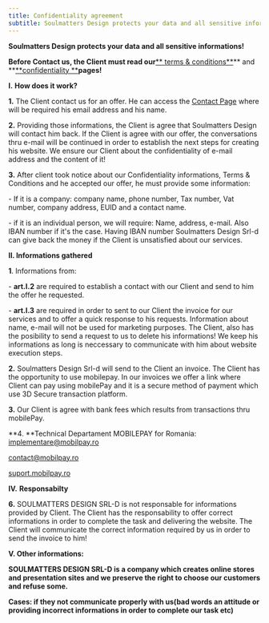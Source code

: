 ```yaml
---
title: Confidentiality agreement
subtitle: Soulmatters Design protects your data and all sensitive informations!
---
```

**Soulmatters Design protects your data and all sensitive informations!**

**Before Contact us, the Client must read our**[** terms & conditions**](https://sm-design.ro/terms)** and **[**confidentiality **](https://sm-design.ro/confidentiality-agreement)**pages!**

**I.** **How does it work?**

**1.** The Client contact us for an offer. He can access the [Contact Page](https://sm-design.ro/contact) where will be required his email address and his name.

**2.**  Providing those informations, the Client is agree that Soulmatters Design will contact him back. If the Client is agree with our offer, the conversations thru e-mail will be continued in order to establish the next steps for creating his website.  We ensure our Client about the confidentiality of e-mail address and the content of it!

**3.**  After client took notice about our Confidentiality informations, Terms & Conditions and he accepted our offer, he must provide some information:

\- If it is a company: company name, phone number, Tax number, Vat number, company address, EUID and a contact name.

\- if it is an individual person, we will require: Name, address, e-mail. Also IBAN number if it's the case. Having IBAN number Soulmatters Design Srl-d can give back the money if the Client is unsatisfied about our services.

**II. Informations gathered**

 **1**. Informations from:

\-  **art.I.2** are required to establish a contact with our Client and send to him the offer he requested.

\- **art.I.3** are required in order to sent to our Client the invoice for our services and to offer a quick response to his requests. Information about name, e-mail will not be used for marketing purposes. The Client, also has the posibility to send a request to us to delete his informations! We keep his informations as long is neccessary to communicate with him about website execution steps.

**2.** Soulmatters Design Srl-d will send to the Client an invoice. The Client has the opportunity to use mobilepay. In our invoices we offer a link where Client can pay using mobilePay and it is a secure method of payment which use 3D Secure transaction platform.

**3.** Our Client is agree with bank fees which results from transactions thru mobilePay.

**4. **Technical Departament MOBILEPAY for Romania: [\
implementare@mobilpay.ro ](implementare@mobilpay.ro)

[contact@mobilpay.ro ](contact@mobilpay.ro)

[suport.mobilpay.ro ](suport.mobilpay.ro)

**IV.** **Responsabilty**

**6.** SOULMATTERS DESIGN SRL-D is not responsable for informations provided by Client. The Client has the responsability to offer correct informations in order to complete the task and delivering the website. The Client will communicate the correct information required by us in order to send the invoice to him!

**V. Other informations:**

**SOULMATTERS DESIGN SRL-D is a company which creates online stores and presentation sites and we preserve the right to choose our customers and refuse some.**

**Cases: if they not communicate properly with us(bad words an attitude or providing incorrect informations in order to complete our task etc)**
